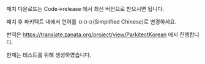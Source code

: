 패치 다운로드는 Code->release 에서 최신 버전으로 받으시면 됩니다.

패치 후 파키텍트 내에서 언어를 ㅁㅁㅁ(Simplified Chinese)로 변경하세요.

번역은 https://translate.zanata.org/project/view/ParkitectKorean 에서 진행합니다.

현재는 테스트를 위해 생성하였습니다.
